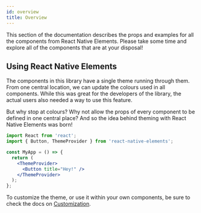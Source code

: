 ```yaml
---
id: overview
title: Overview
---
```


This section of the documentation describes the props and examples for all the
components from React Native Elements. Please take some time and explore all of the components that are at your disposal!

## Using React Native Elements

The components in this library have a single theme running through them. From
one central location, we can update the colours used in all components. While
this was great for the developers of the library, the actual users also needed a
way to use this feature.

But why stop at colours? Why not allow the props of every component to be
defined in one central place? And so the idea behind theming with React Native
Elements was born!

```jsx
import React from 'react';
import { Button, ThemeProvider } from 'react-native-elements';

const MyApp = () => {
  return (
    <ThemeProvider>
      <Button title="Hey!" />
    </ThemeProvider>
  );
};
```

To customize the theme, or use it within your own components, be sure to check
the docs on [Customization](customization.md).

